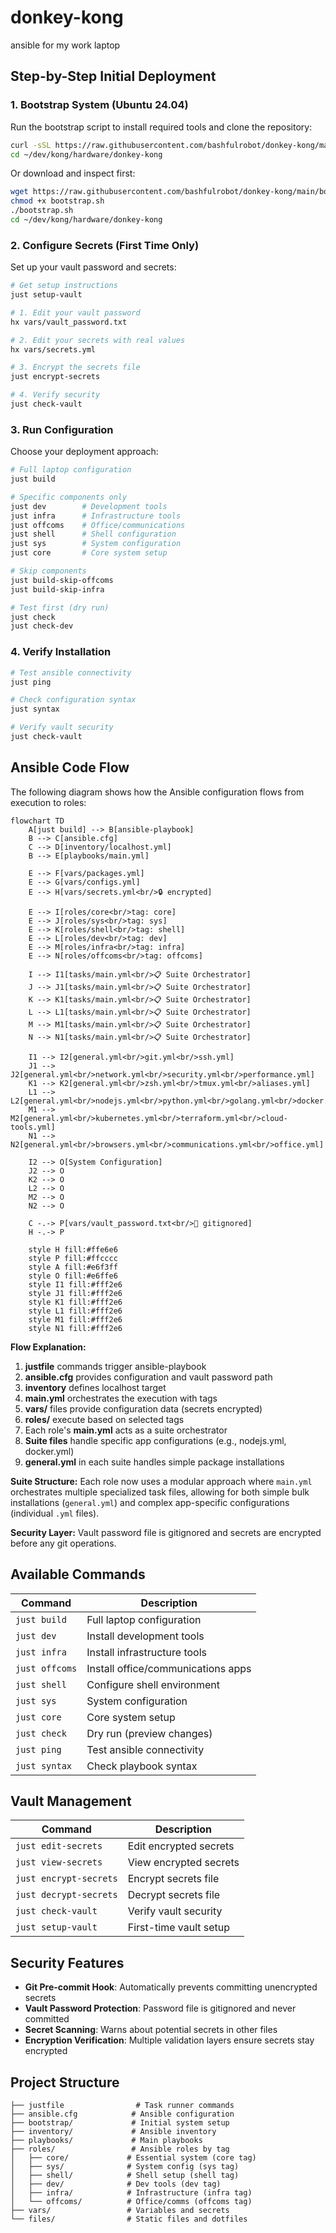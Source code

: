 # donkey-kong
ansible for my work laptop

## Step-by-Step Initial Deployment

### 1. Bootstrap System (Ubuntu 24.04)

Run the bootstrap script to install required tools and clone the repository:

```bash
curl -sSL https://raw.githubusercontent.com/bashfulrobot/donkey-kong/main/bootstrap/bootstrap.sh | bash
cd ~/dev/kong/hardware/donkey-kong
```

Or download and inspect first:
```bash
wget https://raw.githubusercontent.com/bashfulrobot/donkey-kong/main/bootstrap/bootstrap.sh
chmod +x bootstrap.sh
./bootstrap.sh
cd ~/dev/kong/hardware/donkey-kong
```

### 2. Configure Secrets (First Time Only)

Set up your vault password and secrets:

```bash
# Get setup instructions
just setup-vault

# 1. Edit your vault password
hx vars/vault_password.txt

# 2. Edit your secrets with real values
hx vars/secrets.yml

# 3. Encrypt the secrets file
just encrypt-secrets

# 4. Verify security
just check-vault
```

### 3. Run Configuration

Choose your deployment approach:

```bash
# Full laptop configuration
just build

# Specific components only
just dev        # Development tools
just infra      # Infrastructure tools
just offcoms    # Office/communications
just shell      # Shell configuration
just sys        # System configuration
just core       # Core system setup

# Skip components
just build-skip-offcoms
just build-skip-infra

# Test first (dry run)
just check
just check-dev
```

### 4. Verify Installation

```bash
# Test ansible connectivity
just ping

# Check configuration syntax
just syntax

# Verify vault security
just check-vault
```

## Ansible Code Flow

The following diagram shows how the Ansible configuration flows from execution to roles:

```mermaid
flowchart TD
    A[just build] --> B[ansible-playbook]
    B --> C[ansible.cfg]
    C --> D[inventory/localhost.yml]
    B --> E[playbooks/main.yml]
    
    E --> F[vars/packages.yml]
    E --> G[vars/configs.yml] 
    E --> H[vars/secrets.yml<br/>🔒 encrypted]
    
    E --> I[roles/core<br/>tag: core]
    E --> J[roles/sys<br/>tag: sys]
    E --> K[roles/shell<br/>tag: shell]
    E --> L[roles/dev<br/>tag: dev]
    E --> M[roles/infra<br/>tag: infra]
    E --> N[roles/offcoms<br/>tag: offcoms]
    
    I --> I1[tasks/main.yml<br/>📋 Suite Orchestrator]
    J --> J1[tasks/main.yml<br/>📋 Suite Orchestrator]
    K --> K1[tasks/main.yml<br/>📋 Suite Orchestrator]
    L --> L1[tasks/main.yml<br/>📋 Suite Orchestrator]
    M --> M1[tasks/main.yml<br/>📋 Suite Orchestrator]
    N --> N1[tasks/main.yml<br/>📋 Suite Orchestrator]
    
    I1 --> I2[general.yml<br/>git.yml<br/>ssh.yml]
    J1 --> J2[general.yml<br/>network.yml<br/>security.yml<br/>performance.yml]
    K1 --> K2[general.yml<br/>zsh.yml<br/>tmux.yml<br/>aliases.yml]
    L1 --> L2[general.yml<br/>nodejs.yml<br/>python.yml<br/>golang.yml<br/>docker.yml]
    M1 --> M2[general.yml<br/>kubernetes.yml<br/>terraform.yml<br/>cloud-tools.yml]
    N1 --> N2[general.yml<br/>browsers.yml<br/>communications.yml<br/>office.yml]
    
    I2 --> O[System Configuration]
    J2 --> O
    K2 --> O
    L2 --> O
    M2 --> O
    N2 --> O
    
    C -.-> P[vars/vault_password.txt<br/>🚫 gitignored]
    H -.-> P
    
    style H fill:#ffe6e6
    style P fill:#ffcccc
    style A fill:#e6f3ff
    style O fill:#e6ffe6
    style I1 fill:#fff2e6
    style J1 fill:#fff2e6
    style K1 fill:#fff2e6
    style L1 fill:#fff2e6
    style M1 fill:#fff2e6
    style N1 fill:#fff2e6
```

**Flow Explanation:**
1. **justfile** commands trigger ansible-playbook
2. **ansible.cfg** provides configuration and vault password path
3. **inventory** defines localhost target
4. **main.yml** orchestrates the execution with tags
5. **vars/** files provide configuration data (secrets encrypted)
6. **roles/** execute based on selected tags
7. Each role's **main.yml** acts as a suite orchestrator
8. **Suite files** handle specific app configurations (e.g., nodejs.yml, docker.yml)
9. **general.yml** in each suite handles simple package installations

**Suite Structure:** Each role now uses a modular approach where `main.yml` orchestrates multiple specialized task files, allowing for both simple bulk installations (`general.yml`) and complex app-specific configurations (individual `.yml` files).

**Security Layer:** Vault password file is gitignored and secrets are encrypted before any git operations.

## Available Commands

| Command | Description |
|---------|-------------|
| `just build` | Full laptop configuration |
| `just dev` | Install development tools |
| `just infra` | Install infrastructure tools |
| `just offcoms` | Install office/communications apps |
| `just shell` | Configure shell environment |
| `just sys` | System configuration |
| `just core` | Core system setup |
| `just check` | Dry run (preview changes) |
| `just ping` | Test ansible connectivity |
| `just syntax` | Check playbook syntax |

## Vault Management

| Command | Description |
|---------|-------------|
| `just edit-secrets` | Edit encrypted secrets |
| `just view-secrets` | View encrypted secrets |
| `just encrypt-secrets` | Encrypt secrets file |
| `just decrypt-secrets` | Decrypt secrets file |
| `just check-vault` | Verify vault security |
| `just setup-vault` | First-time vault setup |

## Security Features

- **Git Pre-commit Hook**: Automatically prevents committing unencrypted secrets
- **Vault Password Protection**: Password file is gitignored and never committed
- **Secret Scanning**: Warns about potential secrets in other files
- **Encryption Verification**: Multiple validation layers ensure secrets stay encrypted

## Project Structure

```
├── justfile                # Task runner commands
├── ansible.cfg            # Ansible configuration
├── bootstrap/             # Initial system setup
├── inventory/             # Ansible inventory
├── playbooks/             # Main playbooks
├── roles/                 # Ansible roles by tag
│   ├── core/             # Essential system (core tag)
│   ├── sys/              # System config (sys tag)
│   ├── shell/            # Shell setup (shell tag)
│   ├── dev/              # Dev tools (dev tag)
│   ├── infra/            # Infrastructure (infra tag)
│   └── offcoms/          # Office/comms (offcoms tag)
├── vars/                 # Variables and secrets
└── files/                # Static files and dotfiles
```
